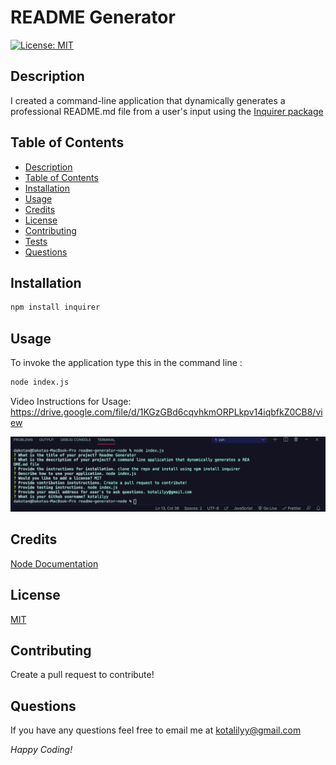 # README Generator

[![License: MIT](https://img.shields.io/badge/License-MIT-yellow.svg)](https://opensource.org/licenses/MIT)

## Description

I created a command-line application that dynamically generates a professional README.md file from a user's input using the [Inquirer package](https://www.npmjs.com/package/inquirer)

## Table of Contents

  - [Description](#description)
  - [Table of Contents](#table-of-contents)
  - [Installation](#installation)
  - [Usage](#usage)
  - [Credits](#credits)
  - [License](#license)
  - [Contributing](#contributing)
  - [Tests](#tests)
  - [Questions](#questions)

## Installation

```bash
npm install inquirer
``` 

## Usage 

To invoke the application type this in the command line : 

```bash
node index.js
``` 

Video Instructions for Usage: https://drive.google.com/file/d/1KGzGBd6cqvhkmORPLkpv14iqbfkZ0CB8/view

![screenshot](/images/readmegen.PNG)

## Credits

[Node Documentation](https://nodejs.org/en/docs/)

## License

[MIT](https://opensource.org/licenses/MIT)

## Contributing 

Create a pull request to contribute!

## Questions

If you have any questions feel free to email me at kotalilyy@gmail.com

_Happy Coding!_
